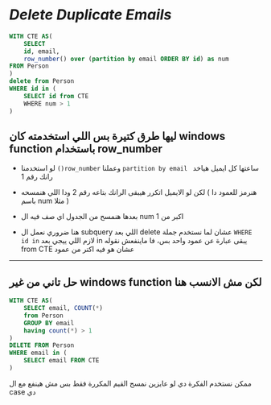 # _Delete Duplicate Emails_

```sql
WITH CTE AS(
    SELECT
    id, email,
    row_number() over (partition by email ORDER BY id) as num
FROM Person
)
delete from Person
WHERE id in (
    SELECT id from CTE
    WHERE num > 1 
)
```
## ليها طرق كتيرة بس اللي استخدمته كان windows function باستخدام row_number

- لو استخدمنا ```()row_number``` وعملنا ```partition by email ``` ساعتها كل ايميل هياخد رانك رقم 1

- لكن لو الايميل اتكرر هيبقى الرانك بتاعه رقم 2 ودا اللي هنمسحه ( هنرمز للعمود دا باسم num مثلا )

- بعدها هنمسح من الجدول اي صف فيه ال num اكبر من 1 

- هنا ضروري نعمل ال subquery اللي بعد delete 
عشان لما نستخدم جملة ```WHERE id in``` لازم اللي ييجي بعد in يبقى عبارة عن عمود واحد بس، فا ماينفعش نقوله from CTE عشان هو فيه اكتر من عمود

---
## حل تاني من غير windows function لكن مش الانسب هنا 
```sql
WITH CTE AS(
    SELECT email, COUNT(*) 
    from Person 
    GROUP BY email
    having count(*) > 1
)
DELETE FROM Person
WHERE email in (
    SELECT email FROM CTE
)
```
ممكن نستخدم الفكرة دي لو عايزين نمسح القيم المكررة فقط بس مش هينفع مع ال case دي 

